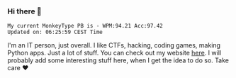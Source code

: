 ### Hi there 👋
<!-- PB START -->
```
My current MonkeyType PB is - WPM:94.21 Acc:97.42
Updated on: 06:25:59 CEST Time
```
<!-- PB END -->
I'm an IT person, just overall. I like CTFs, hacking, coding games, making Python apps. Just a lot of stuff.
You can check out my website [here](https://skill3472.github.io/).
I will probably add some interesting stuff here, when I get the idea to do so. Take care ❤️
